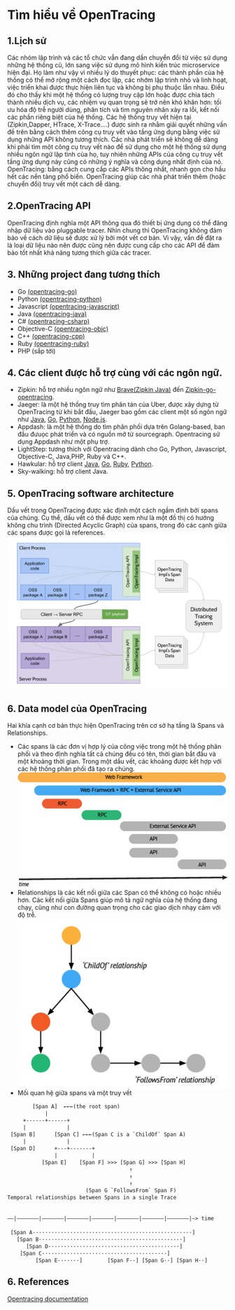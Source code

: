 # Tìm hiểu về OpenTracing

## 1.Lịch sử
Các nhóm lập trình và các tổ chức vẫn đang dần chuyển đổi từ việc sử dụng những hệ thống cũ, lớn sang việc sử dụng mô hình kiến trúc microservice hiện đại. Họ làm như vậy vì nhiều lý do thuyết phục: các thành phần của hệ thống có thể mở rộng một cách đọc lập, các nhớm lập trình nhỏ và linh hoạt, việc triển khai được thực hiện liên tục và không bị phụ thuộc lẫn nhau.
Điều đó cho thấy khi một hệ thống có lượng truy cập lớn hoặc được chia tách thành nhiều dịch vụ, các nhiệm vụ quan trọng sẽ trở nên khó khăn hơn: tối ưu hóa độ trễ người dùng, phân tích và tìm nguyên nhân xảy ra lỗi, kết nối các phần riêng biệt của hệ thống.
Các hệ thống truy vết hiện tại (Zipkin,Dapper, HTrace, X-Trace….) được sinh ra nhằm giải quyết những vấn đề trên bằng cách thêm công cụ truy vết vào tầng ứng dụng bằng việc sử dụng những API không tương thích. Các nhà phát triển sẽ không dễ dàng khi phải tìm một công cụ truy vết nào để sử dụng cho một hệ thống sử dụng nhiều ngôn ngữ lập tình của họ, tuy nhiên những APIs của công cụ truy vết tầng ứng dụng này cũng có những ý nghĩa và công dụng nhất định của nó.
OpenTracing: bằng cách cung cấp các APIs thông nhất, nhanh gọn cho hầu hết các nền tảng phổ biến. OpenTracing giúp các nhà phát triển thêm (hoặc chuyển đổi) truy vết một cách dễ dàng.

## 2.OpenTracing API
OpenTracing định nghĩa một API thông qua đó thiết bị ứng dụng có thể đăng nhập  dữ liệu vào pluggable tracer. Nhìn chung thì OpenTracing không đảm bảo về cách dữ liệu sẽ được xử lý bởi một vết cơ bản. Vì vậy, vấn đề đặt ra là loại dữ liệu nào nên được cũng nên được cung cấp cho các API để đảm bảo tốt nhất khả năng tương thích giữa các tracer.

## 3. Những project đang tương thích
-	Go [(opentracing-go)]( https://github.com/opentracing/opentracing-go)
-	Python [(opentracing-python)]( https://github.com/opentracing/opentracing-python)
-	Javascript [(opentracing-javascript)]( https://github.com/opentracing/opentracing-javascript)
-	Java [(opentracing-java)]( https://github.com/opentracing/opentracing-java)
-	C# [(opentracing-csharp)](https://github.com/opentracing/opentracing-csharp)
-	Objective-C [(opentracing-objc)]( https://github.com/opentracing/opentracing-objc)
-	C++ [(opentracing-cpp)](https://github.com/opentracing/opentracing-cpp)
-	Ruby [(opentracing-ruby)]( https://github.com/opentracing/opentracing-ruby)
-	PHP (sắp tới)
## 4. Các client được hỗ trợ cùng với các ngôn ngữ.
* Zipkin: hỗ trợ nhiều ngôn ngữ như [Brave(Zipkin Java)]( https://github.com/openzipkin/brave-opentracing) đến [Zipkin-go-opentracing]( https://github.com/openzipkin/zipkin-go-opentracing).
* Jaeger: là một hệ thống truy tìm phân tán của Uber, được xây dựng từ OpenTracing từ khi bắt đầu, Jaeger bao gồm các client một số ngôn ngữ như [Java]( https://github.com/uber/jaeger-client-java), [Go]( https://github.com/uber/jaeger-client-go), [Python]( https://github.com/uber/jaeger-client-python), [Node.js]( https://github.com/uber/jaeger-client-node).
* Appdash: là một hệ thống do tìm phân phối dựa trên Golang-based, ban đầu đưuọc phát triển và có nguồn mở từ sourcegraph. Opentracing sử dụng Appdash như một phụ trợ.
* LightStep: tương thích với Opentracing dành cho Go, Python, Javascript, Objective-C, Java,PHP, Ruby và C++.
* Hawkular:  hỗ trợ client [Java](https://github.com/hawkular/hawkular-client-java), [Go](https://github.com/hawkular/hawkular-client-go), [Ruby](https://github.com/hawkular/hawkular-client-ruby), [Python](https://github.com/hawkular/hawkular-client-python).
* Sky-walking: hỗ trợ client Java.
## 5. OpenTracing software architecture
Dấu vết trong OpenTracing được xác định một cách ngầm định bởi spans của chúng. Cụ thể, dấu vết có thể được xem như là một đồ thị có hướng không chu trình (Directed Acyclic Graph) của spans, trong đó các cạnh giữa các spans được gọi là references.
![software architecture](software_architecture.png)
## 6. Data model của OpenTracing
Hai khía cạnh cơ bản thực hiện OpenTracing trên cơ sở hạ tầng là Spans và Relationships.
* Các spans là các đơn vị hợp lý của công việc trong một hệ thống phân phối và theo định nghĩa tất cả chúng đều có tên, thời gian bắt đầu và một khoảng thời gian. Trong một dấu vết, các khoảng được kết hợp với các hệ thống phân phối đã tạo ra chúng.
![span](span.png)
* Relationships là các kết nối giữa các Span có thể không có hoặc nhiều hơn. Các kết nối giữa Spans giúp mô tả ngữ nghĩa của hệ thống đang chạy, cũng như con đường quan trọng cho các giao dịch nhạy cảm với độ trễ.
![relationship](relationship.png)
* Mối quan hệ giữa spans và một truy vết
```
        [Span A]  ←←←(the root span)
            |
     +------+------+
     |             |
 [Span B]      [Span C] ←←←(Span C is a `ChildOf` Span A)
     |             |
 [Span D]      +---+-------+
               |           |
           [Span E]    [Span F] >>> [Span G] >>> [Span H]
                                       ↑
                                       ↑
                                       ↑
                         (Span G `FollowsFrom` Span F)
Temporal relationships between Spans in a single Trace


––|–––––––|–––––––|–––––––|–––––––|–––––––|–––––––|–––––––|–> time

 [Span A···················································]
   [Span B··············································]
      [Span D··········································]
    [Span C········································]
         [Span E·······]        [Span F··] [Span G··] [Span H··]
```
## 6. References
[Opentracing documentation](http://opentracing.io/documentation/)